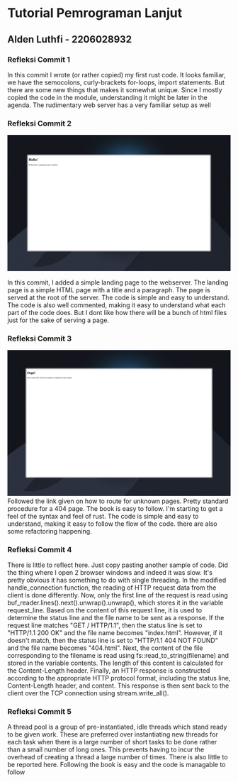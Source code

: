 # Tutorial Pemrograman Lanjut
## Alden Luthfi - 2206028932

### Refleksi Commit 1
In this commit I wrote (or rather copied) my first rust code. It looks familiar, we have the semocolons, curly-brackets for-loops, import statements. But there are some new things that makes it somewhat unique. Since I mostly copied the code in the module, understanding it might be later in the agenda. The rudimentary web server has a very familiar setup as well

### Refleksi Commit 2
![Commit 2 screen capture](/assets/images/commit2.jpeg)

In this commit, I added a simple landing page to the webserver. The landing page is a simple HTML page with a title and a paragraph. The page is served at the root of the server. The code is simple and easy to understand. The code is also well commented, making it easy to understand what each part of the code does. But I dont like how there will be a bunch of html files just for the sake of serving a page.

### Refleksi Commit 3
![Commit 3 screen capture](/assets/images/commit3.jpeg)
Followed the link given on how to route for unknown pages. Pretty standard procedure for a 404 page. The book is easy to follow. I'm starting to get a feel of the syntax and feel of rust. The code is simple and easy to understand, making it easy to follow the flow of the code. there are also some refactoring happening.

### Refleksi Commit 4
There is little to reflect here. Just copy pasting another sample of code. Did the thing where I open 2 browser windows and indeed it was slow. It's pretty obvious it has something to do with single threading. In the modified handle_connection function, the reading of HTTP request data from the client is done differently. Now, only the first line of the request is read using buf_reader.lines().next().unwrap().unwrap(), which stores it in the variable request_line. Based on the content of this request line, it is used to determine the status line and the file name to be sent as a response. If the request line matches "GET / HTTP/1.1", then the status line is set to "HTTP/1.1 200 OK" and the file name becomes "index.html". However, if it doesn't match, then the status line is set to "HTTP/1.1 404 NOT FOUND" and the file name becomes "404.html". Next, the content of the file corresponding to the filename is read using fs::read_to_string(filename) and stored in the variable contents. The length of this content is calculated for the Content-Length header. Finally, an HTTP response is constructed according to the appropriate HTTP protocol format, including the status line, Content-Length header, and content. This response is then sent back to the client over the TCP connection using stream.write_all().

### Refleksi Commit 5
A thread pool is a group of pre-instantiated, idle threads which stand ready to be given work. These are preferred over instantiating new threads for each task when there is a large number of short tasks to be done rather than a small number of long ones. This prevents having to incur the overhead of creating a thread a large number of times. There is also little to be reported here. Following the book is easy and the code is managable to follow

